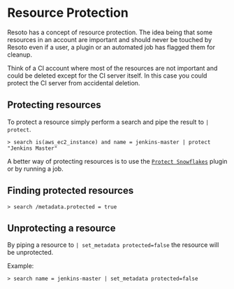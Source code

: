 # Resource Protection

Resoto has a concept of resource protection. The idea being that some resources in an account are important and should never be touched by Resoto even if a user, a plugin or an automated job has flagged them for cleanup.

Think of a CI account where most of the resources are not important and could be deleted except for the CI server itself. In this case you could protect the CI server from accidental deletion.

## Protecting resources

To protect a resource simply perform a search and pipe the result to `| protect`.

```
> search is(aws_ec2_instance) and name = jenkins-master | protect "Jenkins Master"
```

A better way of protecting resources is to use the [`Protect Snowflakes`](components/plugins/protect_snowflakes.md) plugin or by running a job.

## Finding protected resources

```
> search /metadata.protected = true
```

## Unprotecting a resource

By piping a resource to `| set_metadata protected=false` the resource will be unprotected.

Example:

```
> search name = jenkins-master | set_metadata protected=false
```

